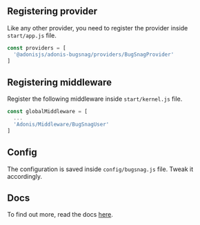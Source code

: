 ## Registering provider

Like any other provider, you need to register the provider inside `start/app.js` file.

```js
const providers = [
  '@adonisjs/adonis-bugsnag/providers/BugSnagProvider'
]
```

## Registering middleware

Register the following middleware inside `start/kernel.js` file.

```js
const globalMiddleware = [
  ...
  'Adonis/Middleware/BugSnagUser'
]
```

## Config

The configuration is saved inside `config/bugsnag.js` file. Tweak it accordingly.

## Docs

To find out more, read the docs [here](https://github.com/stitchng/adonis-bugsnag).
